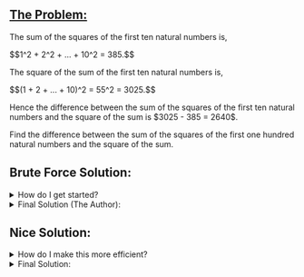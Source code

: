 ## [The Problem:](https://projecteuler.net/problem=6)

<p>The sum of the squares of the first ten natural numbers is,</p>
<p>$$1^2 + 2^2 + ... + 10^2 = 385.$$</p>
<p>The square of the sum of the first ten natural numbers is,</p>
<p>$$(1 + 2 + ... + 10)^2 = 55^2 = 3025.$$</p>
<p>Hence the difference between the sum of the squares of the first ten natural numbers and the square of the sum is $3025 - 385 = 2640$.</p>
<p>Find the difference between the sum of the squares of the first one hundred natural numbers and the square of the sum.</p>

## Brute Force Solution:

<details>
    <summary>
        How do I get started?
    </summary>
    Make a for loop for the first 100 numbers. In the loop, Have a running total of the sums and the sums of their squares. After the for loop, square the first sum and print the difference. 
</details>

<details>
    <summary>
        Final Solution (The Author):
    </summary>
  <code>sum_of_squares = 0
sum_to_be_squared = 0
#
for i in range(0,101):
    sum_of_squares += i ** 2
    sum_to_be_squared += i
#
print(sum_to_be_squared ** 2 - sum_of_squares)</code><br><br>
Runtime: 0.00002 seconds<br>
Runtime when adding up to 1 million: 0.12 seconds
</details>

## Nice Solution:

<details>
    <summary>
      How do I make this more efficient?
    </summary>
          The way to sum numbers 1 to n was covered in Problem 1. Look up "triangle numbers."<br><br>
        There is another equation for the sums of squares. There is no name for them like the "triangle numbers," but you can look it up as "sums of squares of n natural numbers." The Project Euler overview (written by Lord_Farin) goes into how to derive this yourself. There are also other derivations on <cite
      ><a href="https://math.stackexchange.com/questions/48080/sum-of-first-n-squares-equals-fracnn12n16"
        >Math Stack Exchange.</a></cite>
  Some hints on how to derive it yourself if you choose:<br><br>
          1. Realize the triangle numbers are called that because that is a way to count the number of objects arrange in an equilateral triangle. What is the 3d equivalent to that? <br><br>
          2. A way of deriving the triangle numbers is to arrange objects in a right isoceles triangle. This is similar to cutting a square in half diagonally. So, it is logical that the formula includes a square and dividing in half. What is the 3d equivalent to that?<br><br>
          3. The exact formula doesn't have to be known. Once you have the basic structure, you can put in variables where the unknowns are. Then, solve for the variables using the sums of squares that can be easily calculated by hand.
</details>

<details>
    <summary>
      Final Solution:
    </summary><code>upper_limit = 100
#
sum_of_squares = (2 * upper_limit + 1) * (upper_limit + 1) * upper_limit / 6
sum_to_be_squared = (upper_limit + 1) * upper_limit / 2
#
print(sum_to_be_squared ** 2 - sum_of_squares)</code><br><br>
Runtime: 0.00002 seconds<br>
Runtime when adding up to 1 million: 0.00002 seconds (Runs in O(1) time!)
</details>
